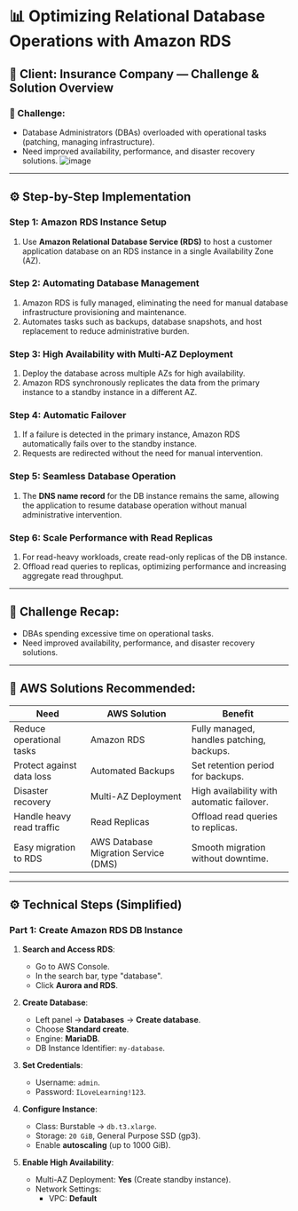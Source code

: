 # 📊 Optimizing Relational Database Operations with Amazon RDS

## 🏢 Client: Insurance Company — Challenge & Solution Overview

### 🚨 Challenge:
- Database Administrators (DBAs) overloaded with operational tasks (patching, managing infrastructure).
- Need improved availability, performance, and disaster recovery solutions.
![image](https://github.com/user-attachments/assets/570d1457-d2b8-40ec-a636-aa67a240e07a)

---

## ⚙️ Step-by-Step Implementation

### Step 1: Amazon RDS Instance Setup
1. Use **Amazon Relational Database Service (RDS)** to host a customer application database on an RDS instance in a single Availability Zone (AZ).
   
### Step 2: Automating Database Management
1. Amazon RDS is fully managed, eliminating the need for manual database infrastructure provisioning and maintenance.
2. Automates tasks such as backups, database snapshots, and host replacement to reduce administrative burden.

### Step 3: High Availability with Multi-AZ Deployment
1. Deploy the database across multiple AZs for high availability.
2. Amazon RDS synchronously replicates the data from the primary instance to a standby instance in a different AZ.
   
### Step 4: Automatic Failover
1. If a failure is detected in the primary instance, Amazon RDS automatically fails over to the standby instance.
2. Requests are redirected without the need for manual intervention.
   
### Step 5: Seamless Database Operation
1. The **DNS name record** for the DB instance remains the same, allowing the application to resume database operation without manual administrative intervention.

### Step 6: Scale Performance with Read Replicas
1. For read-heavy workloads, create read-only replicas of the DB instance.
2. Offload read queries to replicas, optimizing performance and increasing aggregate read throughput.

---

## 🎯 Challenge Recap:
- DBAs spending excessive time on operational tasks.
- Need improved availability, performance, and disaster recovery solutions.

---

## 🚀 AWS Solutions Recommended:

| Need                        | AWS Solution                        | Benefit                                          |
|-----------------------------|--------------------------------------|--------------------------------------------------|
| Reduce operational tasks    | Amazon RDS                           | Fully managed, handles patching, backups.       |
| Protect against data loss   | Automated Backups                    | Set retention period for backups.               |
| Disaster recovery           | Multi-AZ Deployment                  | High availability with automatic failover.      |
| Handle heavy read traffic   | Read Replicas                        | Offload read queries to replicas.               |
| Easy migration to RDS       | AWS Database Migration Service (DMS) | Smooth migration without downtime.              |

---

## ⚙️ Technical Steps (Simplified)

### Part 1: Create Amazon RDS DB Instance

1. **Search and Access RDS**:  
   - Go to AWS Console.  
   - In the search bar, type "database".  
   - Click **Aurora and RDS**.

2. **Create Database**:  
   - Left panel → **Databases** → **Create database**.  
   - Choose **Standard create**.  
   - Engine: **MariaDB**.  
   - DB Instance Identifier: `my-database`.

3. **Set Credentials**:  
   - Username: `admin`.  
   - Password: `ILoveLearning!123`.  

4. **Configure Instance**:  
   - Class: Burstable → `db.t3.xlarge`.  
   - Storage: `20 GiB`, General Purpose SSD (gp3).  
   - Enable **autoscaling** (up to 1000 GiB).

5. **Enable High Availability**:  
   - Multi-AZ Deployment: **Yes** (Create standby instance).  
   - Network Settings:  
     - VPC: **Default**

